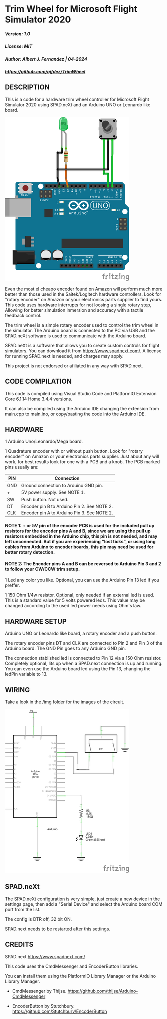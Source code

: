 # Trim Wheel for Microsoft Flight Simulator 2020

##### Version: 1.0
##### License: MIT
##### Author: Albert J. Fernandez | 04-2024
##### https://github.com/ajfdez/TrimWheel


## DESCRIPTION

This is a code for a hardware trim wheel controller for Microsoft Flight Simulator 2020 using SPAD.neXt and an Arduino UNO or Leonardo like board.

<img src="https://github.com/ajfdez/TrimWheel/blob/main/img/TrimWheel-BOD.png" width="397" height="526">



Even the most el cheapo encoder found on Amazon will perform much more better than those used in the Saitek/Logitech hardware controllers. 
Look for "rotary encoder" on Amazon or your electronics parts supplier to find yours.
This code uses hardware interrupts for not loosing a single rotary step, Allowing for better simulation inmersion and accuracy with a tactile feedback control.

The trim wheel is a simple rotary encoder used to control the trim wheel in the simulator. 
The Arduino board is connected to the PC via USB and the SPAD.neXt software is used to communicate with the Arduino board.

SPAD.neXt is a software that allows you to create custom controls for flight simulators. You can download it from https://www.spadnext.com/. 
A license for running SPAD.next is needed, and charges may apply.

This project is not endorsed or afiliated in any way with SPAD.next.


## CODE COMPILATION          

This code is compiled using Visual Studio Code and PlatformIO Extension Core 6.1.14 Home 3.4.4 versions.

It can also be compiled using the Arduino IDE changing the extension from main.cpp to main.ino, or copy/pasting the code into the Arduino IDE.


## HARDWARE

1   Arduino Uno/Leonardo/Mega board.

1   Quadrature encoder with or without push button. Look for "rotary encoder" on Amazon or your electronics parts supplier. 
    Just about any will work, for best results look for one with a PCB and a knob. The PCB marked pins usually are:

|   PIN    | Connection                                                 |
|----------|------------------------------------------------------------|
|    GND   | Ground connection to Arduino GND pin.                      |
|     +    | 5V power supply. See NOTE 1.                               |
|    SW    | Push button. Not used.     |
|    DT    | Encoder pin B to Arduino Pin 2. See NOTE 2.                |
|    CLK   | Encoder pin A to Arduino Pin 3. See NOTE 2.                |

#### NOTE 1: + or 5V pin of the encoder PCB is used for the included pull up resistors for the encoder pins A and B, since we are using the pull up resistors embedded in the Arduino chip, this pin is not needed, and may left unconnected. But if you are experiencing "lost ticks", or using long cables from Arduino to encoder boards, this pin may need be used for better rotary detection.

#### NOTE 2: The Encoder pins A and B can be reversed to Arduino Pin 3 and 2 to follow your CW/CCW trim setup.

1   Led any color you like. Optional, you can use the Arduino Pin 13 led if you preffer.

1   150 Ohm 1/4w resistor. Optional, only needed if an external led is used. 
    This is a standard value for 5 volts powered leds. This value may be changed according to the used led power needs using Ohm's law.


## HARDWARE SETUP          

Arduino UNO or Leonardo like board, a rotary encoder and a push button.

The rotary encoder pins DT and CLK are connected to Pin 2 and Pin 3 of the Arduino board. The GND Pin goes to any Arduino GND pin.

The connection stablished led is connected to Pin 12 via a 150 Ohm resistor. 
Completely optional, lits up when a SPAD.next connection is up and running. You can even use the Arduino board led using the Pin 13, changing the ledPin variable to 13.


## WIRING

Take a look in the /img folder for the images of the circuit.

<img src="https://github.com/ajfdez/TrimWheel/blob/main/img/TrimWheel-SCH.png" width="397" height="526">

## SPAD.neXt

The SPAD.neXt configuration is very simple, just create a new device in the settings page, then add a "Serial Device" and select the Arduino board COM port from the list.

The config is DTR off, 32 bit ON. 

SPAD.next needs to be restarted after this settings.


## CREDITS

SPAD.next  https://www.spadnext.com/

This code uses the CmdMessenger and EncoderButton libraries.

You can install them using the PlatformIO Library Manager or the Arduino Library Manager.
                                  
- CmdMessenger by Thijse. https://github.com/thijse/Arduino-CmdMessenger
                  
- EncoderButton by Stutchbury. https://github.com/Stutchbury/EncoderButton

